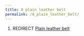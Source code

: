 ```yaml
---
title: A plain leather belt
permalink: /A_plain_leather_belt/
---
```


1.  REDIRECT [Plain leather belt](Plain_leather_belt "wikilink")